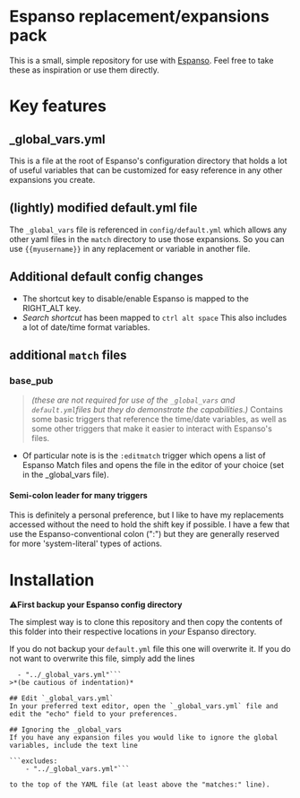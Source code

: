 # Espanso replacement/expansions pack

This is a small, simple repository for use with [Espanso](https://espanso.org/).
Feel free to take these as inspiration or use them directly.

# Key features
## _global_vars.yml
This is a file at the root of Espanso's configuration directory that holds a lot of useful variables that can be customized for easy reference in any other expansions you create.


## (lightly) modified default.yml file
The `_global_vars` file is referenced in `config/default.yml` which allows any other yaml files in the `match` directory to use those expansions. So you can use `{{myusername}}` in any replacement or variable in another file.

## Additional default config changes
- The shortcut key to disable/enable Espanso is mapped to the RIGHT_ALT key.
- *Search shortcut* has been mapped to `ctrl alt space`
This also includes a lot of date/time format variables.

## additional `match` files
### base_pub
>*(these are not required for use of the `_global_vars` and `default.yml`files but they do demonstrate the capabilities.)*
Contains some basic triggers that reference the time/date variables, as well as some other triggers that make it easier to interact with Espanso's files.

- Of particular note is is the `:editmatch` trigger which opens a list of Espanso Match files and opens the file in the editor of your choice (set in the _global_vars file). 

#### Semi-colon leader for many triggers
This is definitely a personal preference, but I like to have my replacements accessed without the need to hold the shift key if possible. I have a few that use the Espanso-conventional colon (":") but they are generally reserved for more 'system-literal' types of actions.


# Installation

⚠️**First backup your Espanso config directory**

The simplest way is to clone this repository and then copy the contents of this folder into their respective locations in *your* Espanso directory.

If you do not backup your `default.yml` file this one will overwrite it. If you do not want to overwrite this file, simply add the lines

```extra_includes:
  - "../_global_vars.yml"```
>*(be cautious of indentation)*

## Edit `_global_vars.yml`
In your preferred text editor, open the `_global_vars.yml` file and edit the "echo" field to your preferences.

## Ignoring the _global_vars
If you have any expansion files you would like to ignore the global variables, include the text line 

```excludes: 
    - "../_global_vars.yml"```

to the top of the YAML file (at least above the "matches:" line).


